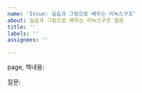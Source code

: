 ```yaml
---
name: 'Issue: 실습과 그림으로 배우는 리눅스구조'
about: 실습과 그림으로 배우는 리눅스구조 질문 
title: ''
labels: ''
assignees: ''

---
```


page, 책내용: 

질문:
